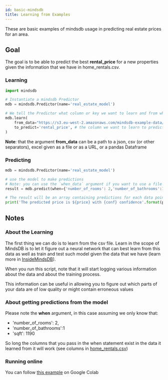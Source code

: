 ```yaml
---
id: basic-mindsdb
title: Learning from Examples
---
```


These are basic examples of mindsdb usage in predicting real estate prices for an area.


## Goal
The goal is to be able to predict the best **rental_price** for a new properties given the information that we have in home_rentals.csv.

### Learning

```python
import mindsdb

# Instantiate a mindsdb Predictor
mdb = mindsdb.Predictor(name='real_estate_model')

# We tell the Predictor what column or key we want to learn and from what data
mdb.learn(
    from_data="https://s3.eu-west-2.amazonaws.com/mindsdb-example-data/home_rentals.csv", # the path to the file where we can learn from, (note: can be url)
    to_predict='rental_price', # the column we want to learn to predict given all the data in the file
)
```

**Note**: that the argument **from_data** can be a path to a json, csv (or other separators), excel given as a file or as a URL, or a pandas Dataframe

### Predicting

```python
mdb = mindsdb.Predictor(name='real_estate_model')

# use the model to make predictions
# Note: you can use the `when_data` argument if you want to use a file with one or more rows instead of a python dictionary
result = mdb.predict(when={'number_of_rooms': 2,'number_of_bathrooms':1, 'sqft': 1190})

# The result will be an array containing predictions for each data point (in this case only one), a confidence for said prediction and a few other extra informations
print('The predicted price is ${price} with {conf} confidence'.format(price=result[0]['rental_price'], conf=result[0]['rental_price_confidence']))
```


## Notes

### About the Learning
The first thing we can do is to learn from the csv file. Learn in the scope of MindsDB is to let it figure out a neural network that can best learn from this data as well as train and test such model given the data that we have (learn more in [InsideMindsDB](/docs/InsideMindsDB.md)).

When you run this script, note that it will start logging various information about the data and about the training process.

This information can be useful in allowing you to figure out which parts of your data are of low quality or might contain erroneous values

### About getting predictions from the model

Please note the **when** argument, in this case assuming we only know that:

* 'number_of_rooms': 2,
* 'number_of_bathrooms':1
* 'sqft': 1190

So long the columns that you pass in the when statement exist in the data it learned from it will work (see columns in [home_rentals.csv](https://s3.eu-west-2.amazonaws.com/mindsdb-example-data/home_rentals.csv))

### Running online

You can follow [this example](https://colab.research.google.com/drive/1qsIkMeAQFE-MOEANd1c6KMyT44OnycSb)  on Google Colab
